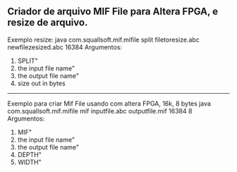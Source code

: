 Criador de arquivo MIF File para Altera FPGA, e resize de arquivo.
-----------------------------------------------------------------------------------
Exemplo resize:
java com.squallsoft.mif.mifile split filetoresize.abc newfilezesized.abc 16384
Argumentos:
1. SPLIT"
2. the input file name"
3. the output file name"
4. size out in bytes

-----------------------------------------------------------------------------------

Exemplo para criar Mif File usando com altera FPGA, 16k, 8 bytes
java com.squallsoft.mif.mifile mif inputfile.abc outputfile.mif 16384 8
Argumentos:
1. MIF"
2. the input file name"
3. the output file name"
4. DEPTH"
5. WIDTH"

